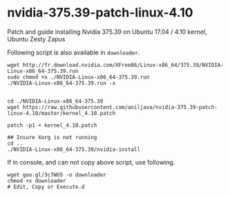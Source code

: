 # nvidia-375.39-patch-linux-4.10
Patch and guide installing Nvidia 375.39 on Ubuntu 17.04 / 4.10 kernel, Ubuntu Zesty Zapus


Following script is also available in `downloader`. 

    wget http://fr.download.nvidia.com/XFree86/Linux-x86_64/375.39/NVIDIA-Linux-x86_64-375.39.run
    sudo chmod +x ./NVIDIA-Linux-x86_64-375.39.run
    ./NVIDIA-Linux-x86_64-375.39.run -x
    
    
    cd ./NVIDIA-Linux-x86_64-375.39
    wget https://raw.githubusercontent.com/aniljava/nvidia-375.39-patch-linux-4.10/master/kernel_4.10.patch
    
    patch -p1 < kernel_4.10.patch
    
    ## Insure Xorg is not running
    cd ..
    ./NVIDIA-Linux-x86_64-375.39/nvidia-install
    


If in console, and can not copy above script, use following.

    wget goo.gl/3c7WU5 -o downloader
    chmod +x downloader
    # Edit, Copy or Execute.d